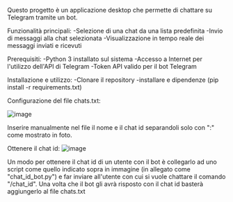 Questo progetto è un applicazione desktop che permette di chattare su Telegram tramite un bot.

Funzionalità principali:
-Selezione di una chat da una lista predefinita
-Invio di messaggi alla chat selezionata
-Visualizzazione in tempo reale dei messaggi inviati e ricevuti


Prerequisiti:
-Python 3 installato sul sistema
-Accesso a Internet per l'utilizzo dell'API di Telegram
-Token API valido per il bot Telegram

Installazione e utilizzo:
-Clonare il repository
-installare e dipendenze (pip install -r requirements.txt)

Configurazione del file chats.txt:

![image](https://github.com/Framework8/Messaggi-via-bot_Telegram/assets/109827575/d38e08b2-fb35-477c-8e72-c27082b79450)

Inserire manualmente nel file il nome e il chat id separandoli solo con ":" come mostrato in foto.

Ottenere il chat id:
![image](https://github.com/Framework8/Messaggi-via-bot_Telegram/assets/109827575/697e2765-4df3-45c3-b594-dc5fbfeb84f1)

Un modo per ottenere il chat id di un utente con il bot è collegarlo ad uno script come quello indicato sopra in immagine (in allegato come "chat_id_bot.py") e far inviare all'utente con cui si vuole chattare il comando "/chat_id". Una volta che il bot gli avrà risposto con il chat id basterà aggiungerlo al file chats.txt
